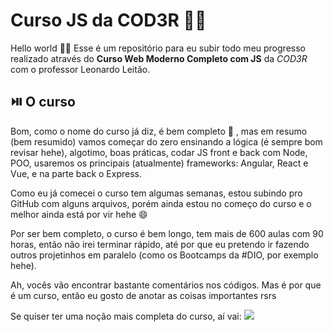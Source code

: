 # Curso JS da COD3R :man_technologist:

Hello world :raising_hand_man:
Esse é um repositório para eu subir todo meu progresso realizado através do **Curso Web Moderno Completo com JS** da *COD3R* com o professor Leonardo Leitão.

## :play_or_pause_button: O curso

Bom, como o nome do curso já diz, é bem completo :new_moon_with_face: , mas em resumo (bem resumido) vamos começar do zero ensinando a lógica (é sempre bom revisar hehe), algotimo, boas práticas, codar JS front e back com Node, POO, usaremos os principais (atualmente) frameworks: Angular, React e Vue, e na parte back o Express.

Como eu já comecei o curso tem algumas semanas, estou subindo pro GitHub com alguns arquivos, porém ainda estou no começo do curso e o melhor ainda está por vir hehe :smile:

Por ser bem completo, o curso é bem longo, tem mais de 600 aulas com 90 horas, então não irei terminar rápido, até por que eu pretendo ir fazendo outros projetinhos em paralelo (como os Bootcamps da #DIO, por exemplo hehe).

Ah, vocês vão encontrar bastante comentários nos códigos. Mas é por que é um curso, então eu gosto de anotar as coisas importantes rsrs

Se quiser ter uma noção mais completa do curso, aí vai:
![](C:\Users\teste\Desktop\CursoJS\progresso\visaoGeralDoCurso.png)
